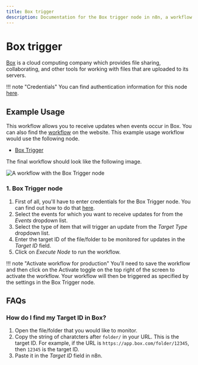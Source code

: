 ```yaml
---
title: Box trigger
description: Documentation for the Box trigger node in n8n, a workflow automation platform. Includes details of operations and configuration, and links to examples and credentials information.
---
```


# Box trigger

[Box](https://www.box.com/) is a cloud computing company which provides file sharing, collaborating, and other tools for working with files that are uploaded to its servers.

!!! note "Credentials"
    You can find authentication information for this node [here](/integrations/builtin/credentials/box/).



## Example Usage

This workflow allows you to receive updates when events occur in Box. You can also find the [workflow](https://n8n.io/workflows/560) on the website. This example usage workflow would use the following node.

- [Box Trigger]()

The final workflow should look like the following image.

![A workflow with the Box Trigger node](/_images/integrations/builtin/trigger-nodes/boxtrigger/workflow.png)


### 1. Box Trigger node

1. First of all, you'll have to enter credentials for the Box Trigger node. You can find out how to do that [here](/integrations/builtin/credentials/box/).
2. Select the events for which you want to receive updates for from the *Events* dropdown list.
3. Select the type of item that will trigger an update from the *Target Type* dropdown list.
4. Enter the target ID of the file/folder to be monitored for updates in the *Target ID* field.
5. Click on *Execute Node* to run the workflow.

!!! note "Activate workflow for production"
    You'll need to save the workflow and then click on the Activate toggle on the top right of the screen to activate the workflow. Your workflow will then be triggered as specified by the settings in the Box Trigger node.


## FAQs

### How do I find my Target ID in Box?
1. Open the file/folder that you would like to monitor.
2. Copy the string of charatcters after `folder/` in your URL. This is the target ID. For example, if the URL is `https://app.box.com/folder/12345`, then `12345` is the target ID.
3. Paste it in the *Target ID* field in n8n.

